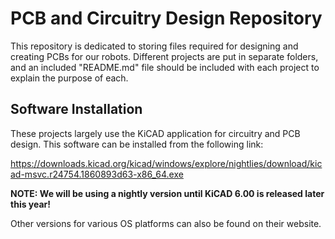 # PCB and Circuitry Design Repository
This repository is dedicated to storing files required for designing and creating PCBs for our robots. Different projects are put in separate folders, and an included "README.md" file should be included with each project to explain the purpose of each.

## Software Installation
These projects largely use the KiCAD application for circuitry and PCB design. This software can be installed from the following link: 

https://downloads.kicad.org/kicad/windows/explore/nightlies/download/kicad-msvc.r24754.1860893d63-x86_64.exe

**NOTE: We will be using a nightly version until KiCAD 6.00 is released later this year!**

Other versions for various OS platforms can also be found on their website.
